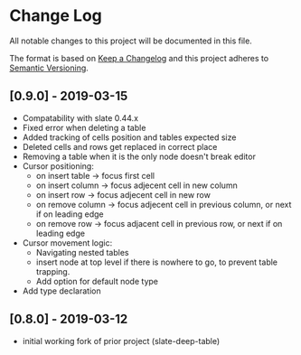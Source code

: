 # Change Log
All notable changes to this project will be documented in this file.

The format is based on [Keep a Changelog](http://keepachangelog.com/) and this project adheres to [Semantic Versioning](http://semver.org/).

## [0.9.0] - 2019-03-15

- Compatability with slate 0.44.x
- Fixed error when deleting a table
- Added tracking of cells position and tables expected size
- Deleted cells and rows get replaced in correct place
- Removing a table when it is the only node doesn't break editor
- Cursor positioning:
  - on insert table -> focus first cell
  - on insert column -> focus adjecent cell in new column
  - on insert row -> focus adjecent cell in new row
  - on remove column -> focus adjecent cell in previous column, or next if on leading edge
  - on remove row -> focus adjacent cell in previous row, or next if on leading edge
- Cursor movement logic:
  - Navigating nested tables
  - insert node at top level if there is nowhere to go, to prevent table trapping.
  - Add option for default node type
- Add type declaration

## [0.8.0] - 2019-03-12

- initial working fork of prior project (slate-deep-table)

